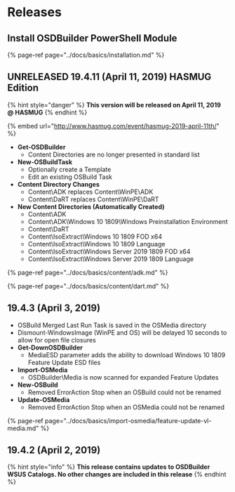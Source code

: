 # Releases

## Install OSDBuilder PowerShell Module

{% page-ref page="../docs/basics/installation.md" %}

## UNRELEASED 19.4.11 \(April 11, 2019\) HASMUG Edition

{% hint style="danger" %}
**This version will be released on April 11, 2019 @ HASMUG**
{% endhint %}

{% embed url="http://www.hasmug.com/event/hasmug-2019-april-11th/" %}

* **Get-OSDBuilder**
  * Content Directories are no longer presented in standard list
* **New-OSBuildTask**
  * Optionally create a Template
  * Edit an existing OSBuild Task
* **Content Directory Changes**
  * Content\ADK replaces Content\WinPE\ADK
  * Content\DaRT replaces Content\WinPE\DaRT
* **New Content Directories \(Automatically Created\)**
  * Content\ADK
  * Content\ADK\Windows 10 1809\Windows Preinstallation Environment
  * Content\DaRT
  * Content\IsoExtract\Windows 10 1809 FOD x64
  * Content\IsoExtract\Windows 10 1809 Language
  * Content\IsoExtract\Windows Server 2019 1809 FOD x64
  * Content\IsoExtract\Windows Server 2019 1809 Language

{% page-ref page="../docs/basics/content/adk.md" %}

{% page-ref page="../docs/basics/content/dart.md" %}

## 19.4.3 \(April 3, 2019\)

* OSBuild Merged Last Run Task is saved in the OSMedia directory
* Dismount-WindowsImage \(WinPE and OS\) will be delayed 10 seconds to allow for open file closures
* **Get-DownOSDBuilder**
  * MediaESD parameter adds the ability to download Windows 10 1809 Feature Update ESD files
* **Import-OSMedia**
  * OSDBuilder\Media is now scanned for expanded Feature Updates
* **New-OSBuild**
  * Removed ErrorAction Stop when an OSBuild could not be renamed
* **Update-OSMedia**
  * Removed ErrorAction Stop when an OSMedia could not be renamed

{% page-ref page="../docs/basics/import-osmedia/feature-update-vl-media.md" %}

## 19.4.2 \(April 2, 2019\)

{% hint style="info" %}
**This release contains updates to OSDBuilder WSUS Catalogs.  No other changes are included in this release**
{% endhint %}


